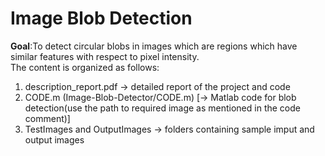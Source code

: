 # Image Blob Detection
**Goal**:To detect circular blobs in images which are regions which have similar features with respect to pixel intensity.\
The content is organized as follows:
1. description_report.pdf -> detailed report of the project and code
2. CODE.m (Image-Blob-Detector/CODE.m) [-> Matlab code for blob detection(use the path to required image as mentioned in the code comment)]
3. TestImages and OutputImages -> folders containing sample imput and output images
